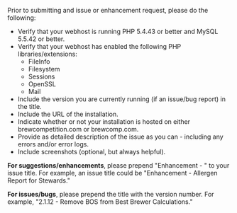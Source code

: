 Prior to submitting and issue or enhancement request, please do the following:
- Verify that your webhost is running PHP 5.4.43 or better and MySQL 5.5.42 or better.
- Verify that your webhost has enabled the following PHP libraries/extensions:
     - FileInfo
     - Filesystem
     - Sessions
     - OpenSSL
     - Mail
- Include the version you are currently running (if an issue/bug report) in the title.
- Include the URL of the installation.
- Indicate whether or not your installation is hosted on either brewcompetition.com or brewcomp.com.
- Provide as detailed description of the issue as you can - including any errors and/or error logs.
- Include screenshots (optional, but always helpful).

**For suggestions/enhancements**, please prepend "Enhancement - " to your issue title. For example, an issue title could be "Enhancement - Allergen Report for Stewards."

**For issues/bugs**, please prepend the title with the version number. For example, "2.1.12 - Remove BOS from Best Brewer Calculations."

